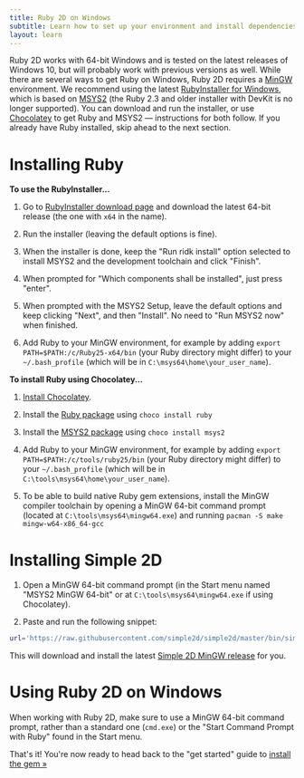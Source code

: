 ```yaml
---
title: Ruby 2D on Windows
subtitle: Learn how to set up your environment and install dependencies
layout: learn
---
```


Ruby 2D works with 64-bit Windows and is tested on the latest releases of Windows 10, but will probably work with previous versions as well. While there are several ways to get Ruby on Windows, Ruby 2D requires a [MinGW](https://en.wikipedia.org/wiki/MinGW) environment. We recommend using the latest [RubyInstaller for Windows](https://rubyinstaller.org), which is based on [MSYS2](http://www.msys2.org) (the Ruby 2.3 and older installer with DevKit is no longer supported). You can download and run the installer, or use [Chocolatey](https://chocolatey.org) to get Ruby and MSYS2 — instructions for both follow. If you already have Ruby installed, skip ahead to the next section.

# Installing Ruby

**To use the RubyInstaller...**

1. Go to [RubyInstaller download page](https://rubyinstaller.org/downloads) and download the latest 64-bit release (the one with `x64` in the name).

2. Run the installer (leaving the default options is fine).

3. When the installer is done, keep the "Run ridk install" option selected to install MSYS2 and the development toolchain and click "Finish".

4. When prompted for "Which components shall be installed", just press "enter".

5. When prompted with the MSYS2 Setup, leave the default options and keep clicking "Next", and then "Install". No need to "Run MSYS2 now" when finished.

6. Add Ruby to your MinGW environment, for example by adding `export PATH=$PATH:/c/Ruby25-x64/bin` (your Ruby directory might differ) to your `~/.bash_profile` (which will be in `C:\msys64\home\your_user_name`).

**To install Ruby using Chocolatey...**

1. [Install Chocolatey](https://chocolatey.org/install).

2. Install the [Ruby package](https://chocolatey.org/packages/ruby) using `choco install ruby`

3. Install the [MSYS2 package](https://chocolatey.org/packages/msys2) using `choco install msys2`

4. Add Ruby to your MinGW environment, for example by adding `export PATH=$PATH:/c/tools/ruby25/bin` (your Ruby directory might differ) to your `~/.bash_profile` (which will be in `C:\tools\msys64\home\your_user_name`).

5. To be able to build native Ruby gem extensions, install the MinGW compiler toolchain by opening a MinGW 64-bit command prompt (located at `C:\tools\msys64\mingw64.exe`) and running `pacman -S make mingw-w64-x86_64-gcc`

# Installing Simple 2D

1. Open a MinGW 64-bit command prompt (in the Start menu named "MSYS2 MinGW 64-bit" or at `C:\tools\msys64\mingw64.exe` if using Chocolatey).

2. Paste and run the following snippet:
```bash
url='https://raw.githubusercontent.com/simple2d/simple2d/master/bin/simple2d.sh'; which curl > /dev/null && cmd='curl -fsSL' || cmd='wget -qO -'; bash <($cmd $url) install
```

This will download and install the latest [Simple 2D MinGW release](https://github.com/simple2d/simple2d/releases/latest) for you.

# Using Ruby 2D on Windows

When working with Ruby 2D, make sure to use a MinGW 64-bit command prompt, rather than a standard one (`cmd.exe`) or the "Start Command Prompt with Ruby" found in the Start menu.

That's it! You're now ready to head back to the "get started" guide to [install the gem »](/learn/get-started/#install-the-gem)
